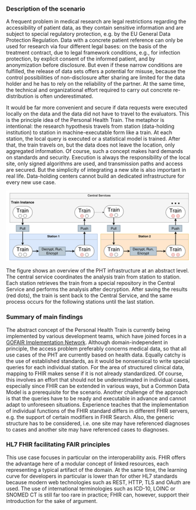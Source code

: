 ### Description of the scenario

A frequent problem in medical research are legal restrictions regarding the accessibility of patient data, as they contain sensitive information and are subject to special regulatory protection, e.g. by the EU General Data Protection Regulation. Data with a concrete patient reference can only be used for research via four different legal bases: on the basis of the treatment contract, due to legal framework conditions, e.g., for infection protection, by explicit consent of the informed patient, and by anonymization before disclosure. But even if these narrow conditions are fulfilled, the release of data sets offers a potential for misuse, because the control possibilities of non-disclosure after sharing are limited for the data holder and he has to rely on the reliability of the partner. At the same time, the technical and organizational effort required to carry out concrete re-distribution is often underestimated.

It would be far more convenient and secure if data requests were executed locally on the data and the data did not have to travel to the evaluators. This is the principle idea of the Personal Health Train. The metaphor is intentional: the research hypothesis travels from station (data-holding institution) to station in machine-executable form like a train. At each station, the local query is executed or a statistical model is trained. After that, the train travels on, but the data does not leave the location, only aggregated information. Of course, such a concept makes hard demands on standards and security. Execution is always the responsibility of the local site, only signed algorithms are used, and transmission paths and access are secured. But the simplicity of integrating a new site is also important in real life. Data-holding centers cannot build an dedicated infrastructure for every new use case.

<img src="PHT-1.png" />

The figure shows an overview of the PHT infrastructure at an abstract level.  The central service coordinates the analysis train from station to station. Each station retrieves the train from a special repository in the Central Service and performs the analysis after decryption. After saving the results (red dots), the train is sent back to the Central Service, and the same process occurs for the following stations until the last station. 

### Summary of main findings

The abstract concept of the Personal Health Train is currently being implemented by various development teams, which have joined forces in a [GOFAIR Implementation Network](https://www.go-fair.org/implementation-networks/overview/personal-health-train/). Although domain-independent in principle, the access problem preferably concerns medical data, so that all use cases of the PHT are currently based on health data. Equally catchy is the use of established standards, as it would be nonsensical to write special queries for each individual station. For the area of structured clinical data, mapping to FHIR makes sense if it is not already standardized. Of course, this involves an effort that should not be underestimated in individual cases, especially since FHIR can be extended in various ways, but a Common Data Model is a prerequisite for the scenario.
Another challenge of the approach is that the queries have to be ready and executable in advance and cannot adapt to unforeseen situations. Experience teaches that the implementation of individual functions of the FHIR standard differs in different FHIR servers, e.g. the support of certain modifiers in FHIR Search. Also, the generic structure has to be considered, i.e. one site may have referenced diagnoses to cases and another site may have referenced cases to diagnoses.

### HL7 FHIR facilitating FAIR principles

This use case focuses in particular on the interoperability axis. FHIR offers the advantage here of a modular concept of linked resources, each representing a typical artifact of the domain. At the same time, the learning curve for developers in particular is lower than for other HL7 standards because modern web technologies such as REST, HTTP, TLS and OAuth are used. The use of international terminologies such as ICD-10, LOINC or SNOMED CT is still far too rare in practice; FHIR can, however, support their introduction for the sake of argument.
